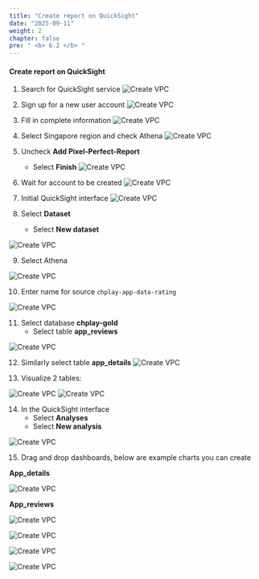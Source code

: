 ```yaml
---
title: "Create report on QuickSight"
date: "2025-09-11"
weight: 2
chapter: false
pre: " <b> 6.2 </b> "
---
```


#### Create report on QuickSight

1. Search for QuickSight service
![Create VPC](/images/6/1.png?featherlight=false&width=90pc)

2. Sign up for a new user account
![Create VPC](/images/6/2.png?featherlight=false&width=90pc)

3. Fill in complete information
![Create VPC](/images/6/3.png?featherlight=false&width=90pc)

4. Select Singapore region and check Athena
![Create VPC](/images/6/4.png?featherlight=false&width=90pc)

5. Uncheck **Add Pixel-Perfect-Report**
   - Select **Finish**
![Create VPC](/images/6/5.png?featherlight=false&width=90pc)

6. Wait for account to be created
![Create VPC](/images/6/6.png?featherlight=false&width=90pc)

7. Initial QuickSight interface
![Create VPC](/images/6/7.png?featherlight=false&width=90pc)

8. Select **Dataset**
   - Select **New dataset**

![Create VPC](/images/6/8.png?featherlight=false&width=90pc)

9. Select Athena

![Create VPC](/images/6/9.png?featherlight=false&width=90pc)

10. Enter name for source `chplay-app-data-rating`

![Create VPC](/images/6/11.png?featherlight=false&width=90pc)

11. Select database **chplay-gold**
    - Select table **app_reviews**

![Create VPC](/images/6/12.png?featherlight=false&width=90pc)

12. Similarly select table **app_details**
![Create VPC](/images/6/13.png?featherlight=false&width=90pc)

13. Visualize 2 tables:

![Create VPC](/images/6/20.png?featherlight=false&width=90pc)
![Create VPC](/images/6/21.png?featherlight=false&width=90pc)

14. In the QuickSight interface
    - Select **Analyses**
    - Select **New analysis**

![Create VPC](/images/6/22.png?featherlight=false&width=90pc)

15. Drag and drop dashboards, below are example charts you can create

**App_details**

![Create VPC](/images/6/14.png?featherlight=false&width=90pc)

**App_reviews**

![Create VPC](/images/6/15.png?featherlight=false&width=90pc)

![Create VPC](/images/6/16.png?featherlight=false&width=90pc)

![Create VPC](/images/6/19.png?featherlight=false&width=90pc)

![Create VPC](/images/6/18.png?featherlight=false&width=90pc)